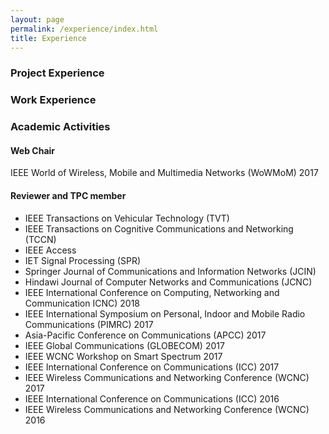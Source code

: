 ```yaml
---
layout: page
permalink: /experience/index.html
title: Experience
---
```


### Project Experience

### Work Experience

### Academic Activities

#### Web Chair

IEEE World of Wireless, Mobile and Multimedia Networks (WoWMoM) 2017

#### Reviewer and TPC member
- IEEE Transactions on Vehicular Technology (TVT)
- IEEE Transactions on Cognitive Communications and Networking (TCCN)
- IEEE Access
- IET Signal Processing (SPR)
- Springer Journal of Communications and Information Networks (JCIN)
- Hindawi Journal of Computer Networks and Communications (JCNC)
- IEEE International Conference on Computing, Networking and Communication  ICNC) 2018
- IEEE International Symposium on Personal, Indoor and Mobile Radio Communications (PIMRC) 2017
- Asia-Pacific Conference on Communications (APCC) 2017
- IEEE Global Communications (GLOBECOM) 2017
- IEEE WCNC Workshop on Smart Spectrum 2017
- IEEE International Conference on Communications (ICC) 2017
- IEEE Wireless Communications and Networking Conference (WCNC) 2017
- IEEE International Conference on Communications (ICC) 2016
- IEEE Wireless Communications and Networking Conference (WCNC) 2016

